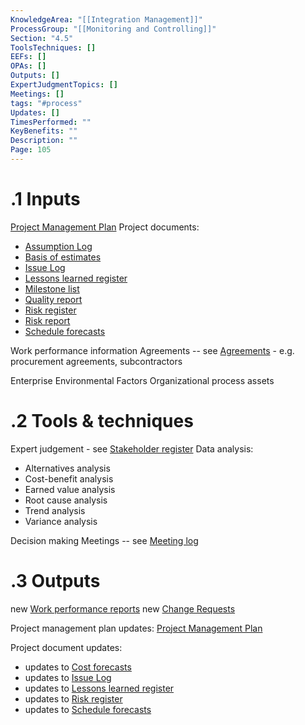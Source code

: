 ```yaml
---
KnowledgeArea: "[[Integration Management]]"
ProcessGroup: "[[Monitoring and Controlling]]"
Section: "4.5"
ToolsTechniques: []
EEFs: []
OPAs: []
Outputs: []
ExpertJudgmentTopics: []
Meetings: []
tags: "#process"
Updates: []
TimesPerformed: ""
KeyBenefits: ""
Description: ""
Page: 105
---
```

# .1 Inputs
[Project Management Plan](Project%20Management%20Plan.md)
Project documents:
* [Assumption Log](Assumption%20Log.md)
* [Basis of estimates](Basis%20of%20estimates.md)
* [Issue Log](Issue%20Log.md)
* [Lessons learned register](Lessons%20learned%20register.md)
* [Milestone list](Milestone%20list.md)
* [Quality report](Quality%20report.md)
* [Risk register](Risk%20register.md)
* [Risk report](Risk%20report.md)
* [Schedule forecasts](Schedule%20forecasts.md)

Work performance information
Agreements -- see [Agreements](Agreements.md) - e.g. procurement agreements, subcontractors

Enterprise Environmental Factors
Organizational process assets

# .2 Tools & techniques
Expert judgement - see [Stakeholder register](Stakeholder%20register.md)
Data analysis:
* Alternatives analysis
* Cost-benefit analysis
* Earned value analysis
* Root cause analysis
* Trend analysis
* Variance analysis

Decision making
Meetings -- see [Meeting log](Meeting%20log.md)

# .3 Outputs
new [Work performance reports](Procurement%20documentation.md)
new [Change Requests](Change%20Requests.md)

Project management plan updates: [Project Management Plan](Project%20Management%20Plan.md)

Project document updates:
* updates to [Cost forecasts](Cost%20forecasts.md)
* updates to [Issue Log](Issue%20Log.md)
* updates to [Lessons learned register](Lessons%20learned%20register.md)
* updates to [Risk register](Risk%20register.md)
* updates to [Schedule forecasts](Schedule%20forecasts.md)

